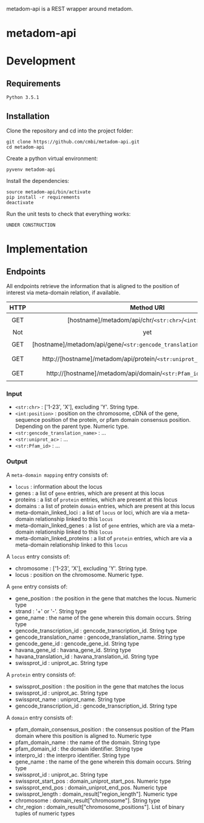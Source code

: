metadom-api is a REST wrapper around metadom.

# metadom-api
# Development

## Requirements

    Python 3.5.1

## Installation

Clone the repository and cd into the project folder:

    git clone https://github.com/cmbi/metadom-api.git
    cd metadom-api

Create a python virtual environment:

    pyvenv metadom-api

Install the dependencies:

    source metadom-api/bin/activate
    pip install -r requirements
    deactivate

Run the unit tests to check that everything works:

    UNDER CONSTRUCTION

# Implementation 
## Endpoints
All endpoints retrieve the information that is aligned to the position of interest via meta-domain relation, if available.

| HTTP | Method URI | Output type |
| :---: | :---: | :---: |
| GET | [hostname]/metadom/api/chr/`<str:chr>`/`<int:position>` | `meta-domain mapping` |
| Not | yet | implemented | |
| GET | [hostname]/metadom/api/gene/`<str:gencode_translation_name>`/`<int:position>` | `meta-domain mapping` |
| GET | http://[hostname]/metadom/api/protein/`<str:uniprot_ac>`/`<int:position>` | `meta-domain mapping` |
| GET | http://[hostname]/metadom/api/domain/`<str:Pfam_id>`/`<int:position>` | `meta-domain mapping` |

### Input

* `<str:chr>` : ['1-23', 'X'], excluding 'Y'. String type.
* `<int:position>` : position on the chromosome, cDNA of the gene, sequence position of the protein, or pfam domain consensus position. Depending on the parent type. Numeric type.
* `<str:gencode_translation_name>` : ...
* `<str:uniprot_ac>` : ...
* `<str:Pfam_id>` : ...

### Output
A `meta-domain mapping` entry consists of:
* `locus` : information about the locus
* genes : a list of `gene` entries, which are present at this locus
* proteins : a list of `protein` entries, which are present at this locus
* domains : a list of protein `domain` entries, which are present at this locus
* meta-domain_linked_loci : a list of `locus` or loci, which are via a meta-domain relationship linked to this `locus`
* meta-domain_linked_genes : a list of `gene` entries, which are via a meta-domain relationship linked to this `locus`
* meta-domain_linked_proteins : a list of `protein` entries, which are via a meta-domain relationship linked to this `locus`

A `locus` entry consists of:
* chromosome : ['1-23', 'X'], excluding 'Y'. String type.
* locus : position on the chromosome. Numeric type.

A `gene` entry consists of:
* gene_position : the position in the gene that matches the locus. Numeric type
* strand : '+' or '-'. String type
* gene_name : the name of the gene wherein this domain occurs. String type
* gencode_transcription_id : gencode_transcription_id. String type
* gencode_translation_name : gencode_translation_name. String type
* gencode_gene_id : gencode_gene_id. String type
* havana_gene_id : havana_gene_id. String type
* havana_translation_id : havana_translation_id. String type
* swissprot_id : uniprot_ac. String type

A `protein` entry consists of:
* swissprot_position : the position in the gene that matches the locus
* swissprot_id : uniprot_ac. String type
* swissprot_name : uniprot_name. String type
* gencode_transcription_id : gencode_transcription_id. String type

A `domain` entry consists of:
* pfam_domain_consensus_position : the consensus position of the Pfam domain where this position is aligned to. Numeric type
* pfam_domain_name : the name of the domain. String type
* pfam_domain_id : the domain identifier. String type
* interpro_id : the interpro identifier. String type
* gene_name : the name of the gene wherein this domain occurs. String type
* swissprot_id : uniprot_ac. String type
* swissprot_start_pos : domain_uniprot_start_pos. Numeric type
* swissprot_end_pos : domain_uniprot_end_pos. Numeric type
* swissprot_length : domain_result["region_length"]. Numeric type
* chromosome : domain_result["chromosome"]. String type
* chr_region : domain_result["chromosome_positions"]. List of binary tuples of numeric types
